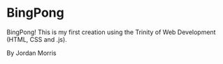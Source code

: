 # BingPong
BingPong! This is my first creation using the Trinity of Web Development (HTML, CSS and .js). 

By Jordan Morris
